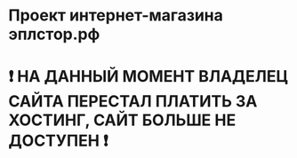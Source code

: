 # Проект интернет-магазина эплстор.рф
# ❗ НА ДАННЫЙ МОМЕНТ ВЛАДЕЛЕЦ САЙТА ПЕРЕСТАЛ ПЛАТИТЬ ЗА ХОСТИНГ, САЙТ БОЛЬШЕ НЕ ДОСТУПЕН ❗
